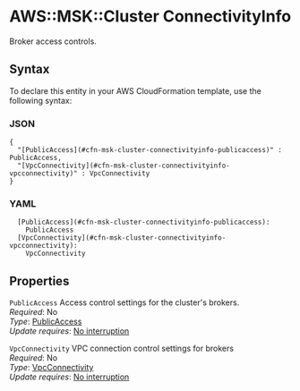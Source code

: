 # AWS::MSK::Cluster ConnectivityInfo<a name="aws-properties-msk-cluster-connectivityinfo"></a>

Broker access controls\.

## Syntax<a name="aws-properties-msk-cluster-connectivityinfo-syntax"></a>

To declare this entity in your AWS CloudFormation template, use the following syntax:

### JSON<a name="aws-properties-msk-cluster-connectivityinfo-syntax.json"></a>

```
{
  "[PublicAccess](#cfn-msk-cluster-connectivityinfo-publicaccess)" : PublicAccess,
  "[VpcConnectivity](#cfn-msk-cluster-connectivityinfo-vpcconnectivity)" : VpcConnectivity
}
```

### YAML<a name="aws-properties-msk-cluster-connectivityinfo-syntax.yaml"></a>

```
  [PublicAccess](#cfn-msk-cluster-connectivityinfo-publicaccess): 
    PublicAccess
  [VpcConnectivity](#cfn-msk-cluster-connectivityinfo-vpcconnectivity): 
    VpcConnectivity
```

## Properties<a name="aws-properties-msk-cluster-connectivityinfo-properties"></a>

`PublicAccess`  <a name="cfn-msk-cluster-connectivityinfo-publicaccess"></a>
Access control settings for the cluster's brokers\.  
*Required*: No  
*Type*: [PublicAccess](aws-properties-msk-cluster-publicaccess.md)  
*Update requires*: [No interruption](https://docs.aws.amazon.com/AWSCloudFormation/latest/UserGuide/using-cfn-updating-stacks-update-behaviors.html#update-no-interrupt)

`VpcConnectivity`  <a name="cfn-msk-cluster-connectivityinfo-vpcconnectivity"></a>
VPC connection control settings for brokers  
*Required*: No  
*Type*: [VpcConnectivity](aws-properties-msk-cluster-vpcconnectivity.md)  
*Update requires*: [No interruption](https://docs.aws.amazon.com/AWSCloudFormation/latest/UserGuide/using-cfn-updating-stacks-update-behaviors.html#update-no-interrupt)
